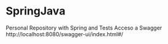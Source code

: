 # SpringJava
Personal Repository with Spring and Tests
Acceso a Swagger
http://localhost:8080/swagger-ui/index.html#/